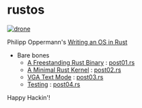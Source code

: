 # rustos

[![drone]](https://cloud.drone.io/keithnoguchi/rustos)

Philipp Oppermann's [Writing an OS in Rust]

- Bare bones
  - [A Freestanding Rust Binary] : [post01.rs]
  - [A Minimal Rust Kernel] : [post02.rs]
  - [VGA Text Mode] : [post03.rs]
  - [Testing] : [post04.rs]

Happy Hackin'!

[drone]: https://cloud.drone.io/api/badges/keithnoguchi/rustos/status.svg
[writing an os in rust]: https://os.phil-opp.com/
[a freestanding rust binary]: https://os.phil-opp.com/freestanding-rust-binary/
[a minimal rust kernel]: https://os.phil-opp.com/minimal-rust-kernel/
[vga text mode]: https://os.phil-opp.com/vga-text-mode/
[testing]: https://os.phil-opp.com/testing/
[post01.rs]: examples/post01.rs
[post02.rs]: examples/post02.rs
[post03.rs]: examples/post03.rs
[post04.rs]: examples/post04.rs
